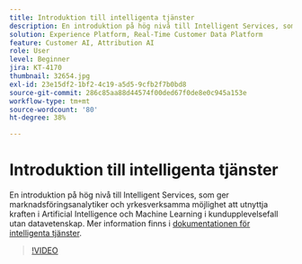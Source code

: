 ```yaml
---
title: Introduktion till intelligenta tjänster
description: En introduktion på hög nivå till Intelligent Services, som ger marknadsföringsanalytiker och yrkesverksamma möjlighet att utnyttja kraften i artificiell intelligens och maskininlärning i användningsfall av kundupplevelse utan datavetenskap.
solution: Experience Platform, Real-Time Customer Data Platform
feature: Customer AI, Attribution AI
role: User
level: Beginner
jira: KT-4170
thumbnail: 32654.jpg
exl-id: 23e15df2-1bf2-4c19-a5d5-9cfb2f7b0bd8
source-git-commit: 286c85aa88d44574f00ded67f0de8e0c945a153e
workflow-type: tm+mt
source-wordcount: '80'
ht-degree: 38%

---
```


# Introduktion till intelligenta tjänster

En introduktion på hög nivå till Intelligent Services, som ger marknadsföringsanalytiker och yrkesverksamma möjlighet att utnyttja kraften i Artificial Intelligence och Machine Learning i kundupplevelsefall utan datavetenskap. Mer information finns i [dokumentationen för intelligenta tjänster](https://experienceleague.adobe.com/docs/experience-platform/intelligent-services/home.html).

>[!VIDEO](https://video.tv.adobe.com/v/32654?learn=on&enablevpops)

